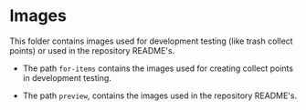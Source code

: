# Images

This folder contains images used for development testing (like trash collect points) or used in the repository README's.

- The path `for-items` contains the images used for creating collect points in development testing.

- The path `preview`, contains the images used in the repository README's.
